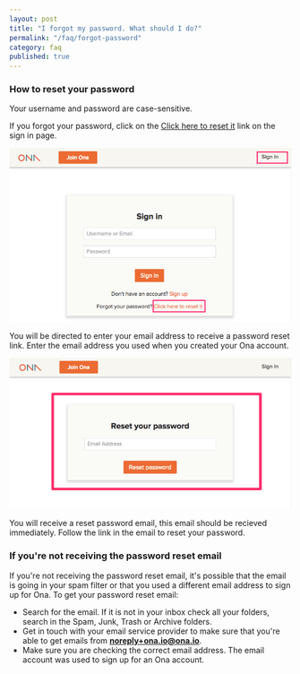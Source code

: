 ```yaml
---
layout: post
title: "I forgot my password. What should I do?"
permalink: "/faq/forgot-password"
category: faq
published: true
---
```


### How to reset your password

Your username and password are case-sensitive.

If you forgot your password, click on the [Click here to reset it](https://beta.ona.io/request-password-reset) link on the sign in page. 

![](/content/screenshots/faq/faq_reset_password_link.png)

You will be directed to enter your email address to receive a password reset link. Enter the email address you used when you created your Ona account. 

![](/content/screenshots/faq/faq_reset_your_password_email.png)

You will receive a reset password email, this email should be recieved immediately. Follow the link in the email to reset your password. 

### If you're not receiving the password reset email

If you're not receiving the password reset email, it's possible that the email is going in your spam filter or that you used a different email address to sign up for Ona. To get your password reset email:

* Search for the email. If it is not in your inbox check all your folders, search in the Spam, Junk, Trash or Archive folders.
* Get in touch with your email service provider to make sure that you're able to get emails from **noreply+ona.io@ona.io**.
* Make sure you are checking the correct email address. The email account was used to sign up for an Ona account.